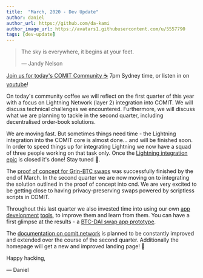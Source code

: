 ```yaml
---
title:  "March, 2020 - Dev Update"
author: daniel
author_url: https://github.com/da-kami
author_image_url: https://avatars1.githubusercontent.com/u/5557790
tags: [dev-update]
---
```


> The sky is everywhere, it begins at your feet.
>
> — Jandy Nelson

[Join us for today's COMIT Community ☕️](https://meet.jit.si/COMIT-Community-Coffee-04-2020) 7pm Sydney time, or listen in on [youtube](https://youtu.be/DHbGsf9i8TM)!

On today's community coffee we will reflect on the first quarter of this year with a focus on Lightning Network (layer 2) integration into COMIT.
We will discuss technical challenges we encountered.
Furthermore, we will discuss what we are planning to tackle in the second quarter, including decentralised order-book solutions.

<!--truncate-->

We are moving fast.
But sometimes things need time - the Lightning integration into the COMIT core is almost done... and will be finished soon.
In order to speed things up for integrating Lightning we now have a squad of three people working on that task only.
Once the [Lightning integration epic](https://github.com/coblox/admin/issues/158) is closed it's done! Stay tuned 🚀.

The [proof of concept for Grin-BTC swaps](https://github.com/comit-network/grin-btc-poc) was successfully finished by the end of March.
In the second quarter we are now moving on to integrating the solution outlined in the proof of concept into cnd.
We are very excited to be getting close to having privacy-preserving swaps powered by scriptless scripts in COMIT.

Throughout this last quarter we also invested time into using our own [app development](https://github.com/comit-network/create-comit-app) [tools](https://github.com/comit-network/comit-js-sdk), to improve them and learn from them.
You can have a first glimpse at the results - a [BTC-DAI swap app prototype](https://github.com/comit-network/app).

The [documentation on comit.network](https://comit.network/docs/getting-started/create-comit-app/) is planned to be constantly improved and extended over the course of the second quarter.
Additionally the homepage will get a new and improved landing page! 🦄

Happy hacking,

— Daniel
